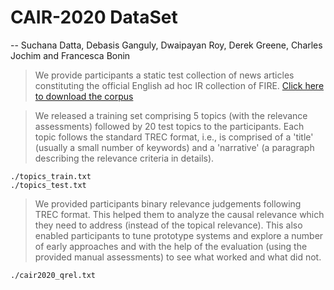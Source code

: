 # CAIR-2020 DataSet
-- Suchana Datta, Debasis Ganguly, Dwaipayan Roy, Derek Greene, Charles Jochim and Francesca Bonin


> We provide participants a static test collection of news articles constituting the official English ad hoc IR collection of FIRE.
[Click here to download the corpus](http://fire.irsi.res.in/fire/static/data)

> We released a training set comprising 5 topics (with the relevance assessments) followed by 20 test topics to the participants. Each topic follows the standard TREC format, i.e., is comprised of a 'title' (usually a small number of keywords) and a 'narrative' (a paragraph describing the relevance criteria in details).
`````````````````````
./topics_train.txt
./topics_test.txt
`````````````````````
> We provided participants binary relevance judgements following TREC format. This helped them to analyze the causal relevance which they need to address (instead of the topical relevance). This also enabled participants to tune prototype systems and explore a number of early approaches and with the help of the evaluation (using the provided manual assessments) to see what worked and what did not.
````````````````````
./cair2020_qrel.txt
````````````````````
